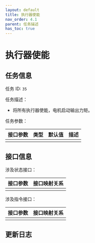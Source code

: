 ```yaml
---
layout: default
title: 执行器使能
nav_order: 4.1
parent: 任务描述
has_toc: true
---
```


# 执行器使能

## 任务信息

任务 ID: `35`

任务描述：

- 将所有执行器使能，电机启动输出力矩。

任务参数：

| 接口参数 | 类型 | 默认值 | 描述 |
|------|----|-----|----|
|      |    |     |    |

## 接口信息

涉及状态接口：

| 接口参数 | 接口映射关系 |
|------|--------|
|      |        |

涉及指令接口：

| 接口参数 | 接口映射关系 |
|------|--------|
|      |        |

## 更新日志
